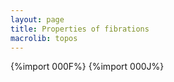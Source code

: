 ```yaml
---
layout: page
title: Properties of fibrations
macrolib: topos
---
```


{%import 000F%}
{%import 000J%}


